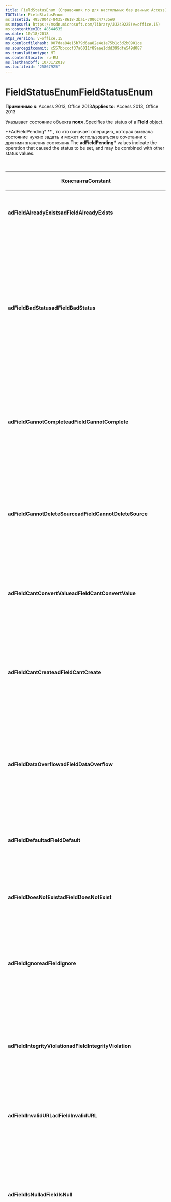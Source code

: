 ```yaml
---
title: FieldStatusEnum (Справочник по для настольных баз данных Access)
TOCTitle: FieldStatusEnum
ms:assetid: 49570042-8435-8618-3ba1-7006c47735e0
ms:mtpsurl: https://msdn.microsoft.com/library/JJ249225(v=office.15)
ms:contentKeyID: 48544635
ms.date: 10/18/2018
mtps_version: v=office.15
ms.openlocfilehash: 007daa84e15b79d6aa82e4e1e75b1c3d2b0901ce
ms.sourcegitcommit: c557bbcccf37a6011f89aae1ddd399dfe549d087
ms.translationtype: MT
ms.contentlocale: ru-RU
ms.lasthandoff: 10/31/2018
ms.locfileid: "25867925"
---
```

# <a name="fieldstatusenum"></a><span data-ttu-id="4f089-102">FieldStatusEnum</span><span class="sxs-lookup"><span data-stu-id="4f089-102">FieldStatusEnum</span></span>

<span data-ttu-id="4f089-103">**Применимо к**: Access 2013, Office 2013</span><span class="sxs-lookup"><span data-stu-id="4f089-103">**Applies to**: Access 2013, Office 2013</span></span>

<span data-ttu-id="4f089-104">Указывает состояние объекта **поля** .</span><span class="sxs-lookup"><span data-stu-id="4f089-104">Specifies the status of a **Field** object.</span></span>

<span data-ttu-id="4f089-105">\*\*AdFieldPending\* \*\* , то это означает операцию, которая вызвала состояние нужно задать и может использоваться в сочетании с другими значения состояния.</span><span class="sxs-lookup"><span data-stu-id="4f089-105">The **adFieldPending\*** values indicate the operation that caused the status to be set, and may be combined with other status values.</span></span>

<br/>

<table>
<colgroup>
<col style="width: 33%" />
<col style="width: 33%" />
<col style="width: 33%" />
</colgroup>
<thead>
<tr class="header">
<th><p><span data-ttu-id="4f089-106">Константа</span><span class="sxs-lookup"><span data-stu-id="4f089-106">Constant</span></span></p></th>
<th><p><span data-ttu-id="4f089-107">Значение</span><span class="sxs-lookup"><span data-stu-id="4f089-107">Value</span></span></p></th>
<th><p><span data-ttu-id="4f089-108">Описание</span><span class="sxs-lookup"><span data-stu-id="4f089-108">Description</span></span></p></th>
</tr>
</thead>
<tbody>
<tr class="odd">
<td><p><span data-ttu-id="4f089-109"><strong>adFieldAlreadyExists</strong></span><span class="sxs-lookup"><span data-stu-id="4f089-109"><strong>adFieldAlreadyExists</strong></span></span></p></td>
<td><p><span data-ttu-id="4f089-110">26</span><span class="sxs-lookup"><span data-stu-id="4f089-110">26</span></span></p></td>
<td><p><span data-ttu-id="4f089-111">Указывает, что указанного поля уже существует.</span><span class="sxs-lookup"><span data-stu-id="4f089-111">Indicates that the specified field already exists.</span></span></p></td>
</tr>
<tr class="even">
<td><p><span data-ttu-id="4f089-112"><strong>adFieldBadStatus</strong></span><span class="sxs-lookup"><span data-stu-id="4f089-112"><strong>adFieldBadStatus</strong></span></span></p></td>
<td><p><span data-ttu-id="4f089-113">12</span><span class="sxs-lookup"><span data-stu-id="4f089-113">12</span></span></p></td>
<td><p><span data-ttu-id="4f089-114">Указывает, что значение недопустимый статус был отправлен ADO для поставщика OLE DB.</span><span class="sxs-lookup"><span data-stu-id="4f089-114">Indicates that an invalid status value was sent from ADO to the OLE DB provider.</span></span> <span data-ttu-id="4f089-115">Возможные причины OLE DB 1.0 или 1.1 поставщика или неправильное сочетание <a href="value-property-ado.md">значения</a> и <a href="status-property-ado-field.md">состояние</a>.</span><span class="sxs-lookup"><span data-stu-id="4f089-115">Possible causes include an OLE DB 1.0 or 1.1 provider, or an improper combination of <a href="value-property-ado.md">Value</a> and <a href="status-property-ado-field.md">Status</a>.</span></span></p></td>
</tr>
<tr class="odd">
<td><p><span data-ttu-id="4f089-116"><strong>adFieldCannotComplete</strong></span><span class="sxs-lookup"><span data-stu-id="4f089-116"><strong>adFieldCannotComplete</strong></span></span></p></td>
<td><p><span data-ttu-id="4f089-117">20</span><span class="sxs-lookup"><span data-stu-id="4f089-117">20</span></span></p></td>
<td><p><span data-ttu-id="4f089-118">Указывает, что сервер URL-адрес, указанный с <a href="source-property-ado-record.md">источника</a> не удалось завершить операцию.</span><span class="sxs-lookup"><span data-stu-id="4f089-118">Indicates that the server of the URL specified by <a href="source-property-ado-record.md">Source</a> could not complete the operation.</span></span></p></td>
</tr>
<tr class="even">
<td><p><span data-ttu-id="4f089-119"><strong>adFieldCannotDeleteSource</strong></span><span class="sxs-lookup"><span data-stu-id="4f089-119"><strong>adFieldCannotDeleteSource</strong></span></span></p></td>
<td><p><span data-ttu-id="4f089-120">23</span><span class="sxs-lookup"><span data-stu-id="4f089-120">23</span></span></p></td>
<td><p><span data-ttu-id="4f089-121">Указывает, что во время операции перемещения дерево или поддерево был перемещен в новое место, но не удалось удалить источник.</span><span class="sxs-lookup"><span data-stu-id="4f089-121">Indicates that during a move operation, a tree or subtree was moved to a new location, but the source could not be deleted.</span></span></p></td>
</tr>
<tr class="odd">
<td><p><span data-ttu-id="4f089-122"><strong>adFieldCantConvertValue</strong></span><span class="sxs-lookup"><span data-stu-id="4f089-122"><strong>adFieldCantConvertValue</strong></span></span></p></td>
<td><p><span data-ttu-id="4f089-123">2</span><span class="sxs-lookup"><span data-stu-id="4f089-123">2</span></span></p></td>
<td><p><span data-ttu-id="4f089-124">Указывает поля извлекается или хранятся без потери данных.</span><span class="sxs-lookup"><span data-stu-id="4f089-124">Indicates that the field cannot be retrieved or stored without loss of data.</span></span></p></td>
</tr>
<tr class="even">
<td><p><span data-ttu-id="4f089-125"><strong>adFieldCantCreate</strong></span><span class="sxs-lookup"><span data-stu-id="4f089-125"><strong>adFieldCantCreate</strong></span></span></p></td>
<td><p><span data-ttu-id="4f089-126">7</span><span class="sxs-lookup"><span data-stu-id="4f089-126">7</span></span></p></td>
<td><p><span data-ttu-id="4f089-127">Указывает, что поле не удается добавить так как поставщик превысила ограничение (например, допустимое число полей).</span><span class="sxs-lookup"><span data-stu-id="4f089-127">Indicates that the field could not be added because the provider exceeded a limitation (such as the number of fields allowed).</span></span></p></td>
</tr>
<tr class="odd">
<td><p><span data-ttu-id="4f089-128"><strong>adFieldDataOverflow</strong></span><span class="sxs-lookup"><span data-stu-id="4f089-128"><strong>adFieldDataOverflow</strong></span></span></p></td>
<td><p><span data-ttu-id="4f089-129">6</span><span class="sxs-lookup"><span data-stu-id="4f089-129">6</span></span></p></td>
<td><p><span data-ttu-id="4f089-130">Указывает, что данные, возвращаемые от поставщика переполнена тип данных поля.</span><span class="sxs-lookup"><span data-stu-id="4f089-130">Indicates that the data returned from the provider overflowed the data type of the field.</span></span></p></td>
</tr>
<tr class="even">
<td><p><span data-ttu-id="4f089-131"><strong>adFieldDefault</strong></span><span class="sxs-lookup"><span data-stu-id="4f089-131"><strong>adFieldDefault</strong></span></span></p></td>
<td><p><span data-ttu-id="4f089-132">13</span><span class="sxs-lookup"><span data-stu-id="4f089-132">13</span></span></p></td>
<td><p><span data-ttu-id="4f089-133">Указывает, что значение по умолчанию для поля было использовано при задании данных.</span><span class="sxs-lookup"><span data-stu-id="4f089-133">Indicates that the default value for the field was used when setting data.</span></span></p></td>
</tr>
<tr class="odd">
<td><p><span data-ttu-id="4f089-134"><strong>adFieldDoesNotExist</strong></span><span class="sxs-lookup"><span data-stu-id="4f089-134"><strong>adFieldDoesNotExist</strong></span></span></p></td>
<td><p><span data-ttu-id="4f089-135">16</span><span class="sxs-lookup"><span data-stu-id="4f089-135">16</span></span></p></td>
<td><p><span data-ttu-id="4f089-136">Указывает, что поле не существует.</span><span class="sxs-lookup"><span data-stu-id="4f089-136">Indicates that the field specified does not exist.</span></span></p></td>
</tr>
<tr class="even">
<td><p><span data-ttu-id="4f089-137"><strong>adFieldIgnore</strong></span><span class="sxs-lookup"><span data-stu-id="4f089-137"><strong>adFieldIgnore</strong></span></span></p></td>
<td><p><span data-ttu-id="4f089-138">15</span><span class="sxs-lookup"><span data-stu-id="4f089-138">15</span></span></p></td>
<td><p><span data-ttu-id="4f089-139">Указывает, что это поле была пропущена при значения параметра данных в источнике.</span><span class="sxs-lookup"><span data-stu-id="4f089-139">Indicates that this field was skipped when setting data values in the source.</span></span> <span data-ttu-id="4f089-140">Поставщик значение Нет.</span><span class="sxs-lookup"><span data-stu-id="4f089-140">The provider set no value.</span></span></p></td>
</tr>
<tr class="odd">
<td><p><span data-ttu-id="4f089-141"><strong>adFieldIntegrityViolation</strong></span><span class="sxs-lookup"><span data-stu-id="4f089-141"><strong>adFieldIntegrityViolation</strong></span></span></p></td>
<td><p><span data-ttu-id="4f089-142">10</span><span class="sxs-lookup"><span data-stu-id="4f089-142">10</span></span></p></td>
<td><p><span data-ttu-id="4f089-143">Указывает, что поле нельзя изменить, так как они вычисляемые или производные сущности.</span><span class="sxs-lookup"><span data-stu-id="4f089-143">Indicates that the field cannot be modified because it is a calculated or derived entity.</span></span></p></td>
</tr>
<tr class="even">
<td><p><span data-ttu-id="4f089-144"><strong>adFieldInvalidURL</strong></span><span class="sxs-lookup"><span data-stu-id="4f089-144"><strong>adFieldInvalidURL</strong></span></span></p></td>
<td><p><span data-ttu-id="4f089-145">17</span><span class="sxs-lookup"><span data-stu-id="4f089-145">17</span></span></p></td>
<td><p><span data-ttu-id="4f089-146">Указывает, что URL-адрес источника данных содержит недопустимые символы.</span><span class="sxs-lookup"><span data-stu-id="4f089-146">Indicates that the data source URL contains invalid characters.</span></span></p></td>
</tr>
<tr class="odd">
<td><p><span data-ttu-id="4f089-147"><strong>adFieldIsNull</strong></span><span class="sxs-lookup"><span data-stu-id="4f089-147"><strong>adFieldIsNull</strong></span></span></p></td>
<td><p><span data-ttu-id="4f089-148">3</span><span class="sxs-lookup"><span data-stu-id="4f089-148">3</span></span></p></td>
<td><p><span data-ttu-id="4f089-149">Указывает, что поставщик возвращаемое значение типа VARIANT типа VT_NULL и поле не является пустым.</span><span class="sxs-lookup"><span data-stu-id="4f089-149">Indicates that the provider returned a VARIANT value of type VT_NULL and that the field is not empty.</span></span></p></td>
</tr>
<tr class="even">
<td><p><span data-ttu-id="4f089-150"><strong>adFieldOK</strong></span><span class="sxs-lookup"><span data-stu-id="4f089-150"><strong>adFieldOK</strong></span></span></p></td>
<td><p><span data-ttu-id="4f089-151">0</span><span class="sxs-lookup"><span data-stu-id="4f089-151">0</span></span></p></td>
<td><p><span data-ttu-id="4f089-152">Значение, используемое по умолчанию.</span><span class="sxs-lookup"><span data-stu-id="4f089-152">Default.</span></span> <span data-ttu-id="4f089-153">Указывает, что поле было успешно добавлено или удалено.</span><span class="sxs-lookup"><span data-stu-id="4f089-153">Indicates that the field was successfully added or deleted.</span></span></p></td>
</tr>
<tr class="odd">
<td><p><span data-ttu-id="4f089-154"><strong>adFieldOutOfSpace</strong></span><span class="sxs-lookup"><span data-stu-id="4f089-154"><strong>adFieldOutOfSpace</strong></span></span></p></td>
<td><p><span data-ttu-id="4f089-155">22</span><span class="sxs-lookup"><span data-stu-id="4f089-155">22</span></span></p></td>
<td><p><span data-ttu-id="4f089-156">Указывает, что поставщик не удается получить достаточно дискового пространства для выполнения перемещения или копирования операции.</span><span class="sxs-lookup"><span data-stu-id="4f089-156">Indicates that the provider is unable to obtain enough storage space to complete a move or copy operation.</span></span></p></td>
</tr>
<tr class="even">
<td><p><span data-ttu-id="4f089-157"><strong>adFieldPendingChange</strong></span><span class="sxs-lookup"><span data-stu-id="4f089-157"><strong>adFieldPendingChange</strong></span></span></p></td>
<td><p><span data-ttu-id="4f089-158">0x40000</span><span class="sxs-lookup"><span data-stu-id="4f089-158">0x40000</span></span></p></td>
<td><p><span data-ttu-id="4f089-159">Указывает, что поле удаленного и затем повторно добавлена, возможно, с другой тип данных, либо, что значение поля, который ранее нахождения в состоянии adFieldOK был изменен.</span><span class="sxs-lookup"><span data-stu-id="4f089-159">Indicates either that the field has been deleted and then re-added, perhaps with a different data type, or that the value of the field that previously had a status of adFieldOK has changed.</span></span> <span data-ttu-id="4f089-160">После вызова метода <a href="update-method-ado.md">Update</a> окончательной форме поле будет изменять коллекции <a href="fields-collection-ado.md">полей</a> .</span><span class="sxs-lookup"><span data-stu-id="4f089-160">The final form of the field will modify the <a href="fields-collection-ado.md">Fields</a> collection after the <a href="update-method-ado.md">Update</a> method is called.</span></span></p></td>
</tr>
<tr class="odd">
<td><p><span data-ttu-id="4f089-161"><strong>adFieldPendingDelete</strong></span><span class="sxs-lookup"><span data-stu-id="4f089-161"><strong>adFieldPendingDelete</strong></span></span></p></td>
<td><p><span data-ttu-id="4f089-162">0x20000</span><span class="sxs-lookup"><span data-stu-id="4f089-162">0x20000</span></span></p></td>
<td><p><span data-ttu-id="4f089-163">Указывает, что операция <strong>удаления</strong> привело состояние должно быть задано.</span><span class="sxs-lookup"><span data-stu-id="4f089-163">Indicates that the <strong>Delete</strong> operation caused the status to be set.</span></span> <span data-ttu-id="4f089-164">Поле был помечен для удаления из коллекции <strong>полей</strong> после вызова метода <strong>Update</strong> .</span><span class="sxs-lookup"><span data-stu-id="4f089-164">The field has been marked for deletion from the <strong>Fields</strong> collection after the <strong>Update</strong> method is called.</span></span></p></td>
</tr>
<tr class="even">
<td><p><span data-ttu-id="4f089-165"><strong>adFieldPendingInsert</strong></span><span class="sxs-lookup"><span data-stu-id="4f089-165"><strong>adFieldPendingInsert</strong></span></span></p></td>
<td><p><span data-ttu-id="4f089-166">0x10000</span><span class="sxs-lookup"><span data-stu-id="4f089-166">0x10000</span></span></p></td>
<td><p><span data-ttu-id="4f089-167">Указывает, что операции <strong>добавления</strong> привело состояние должно быть задано.</span><span class="sxs-lookup"><span data-stu-id="4f089-167">Indicates that the <strong>Append</strong> operation caused the status to be set.</span></span> <span data-ttu-id="4f089-168">В <strong>поле</strong> был помечен для добавления в коллекцию <strong>полей</strong> после вызова метода <strong>Update</strong> .</span><span class="sxs-lookup"><span data-stu-id="4f089-168">The <strong>Field</strong> has been marked to be added to the <strong>Fields</strong> collection after the <strong>Update</strong> method is called.</span></span></p></td>
</tr>
<tr class="odd">
<td><p><span data-ttu-id="4f089-169"><strong>adFieldPendingUnknown</strong></span><span class="sxs-lookup"><span data-stu-id="4f089-169"><strong>adFieldPendingUnknown</strong></span></span></p></td>
<td><p><span data-ttu-id="4f089-170">0x80000</span><span class="sxs-lookup"><span data-stu-id="4f089-170">0x80000</span></span></p></td>
<td><p><span data-ttu-id="4f089-171">Указывает, что поставщик может определить, какие вызвало поле Состояние операции должно быть задано.</span><span class="sxs-lookup"><span data-stu-id="4f089-171">Indicates that the provider cannot determine what operation caused field status to be set.</span></span></p></td>
</tr>
<tr class="even">
<td><p><span data-ttu-id="4f089-172"><strong>adFieldPendingUnknownDelete</strong></span><span class="sxs-lookup"><span data-stu-id="4f089-172"><strong>adFieldPendingUnknownDelete</strong></span></span></p></td>
<td><p><span data-ttu-id="4f089-173">0x100000</span><span class="sxs-lookup"><span data-stu-id="4f089-173">0x100000</span></span></p></td>
<td><p><span data-ttu-id="4f089-174">Указывает, что поставщик не может определить, какие операции, возникающие состояние поля должно быть задано и что поля будут удалены из коллекции <strong>полей</strong> , после вызова метода <strong>Update</strong> .</span><span class="sxs-lookup"><span data-stu-id="4f089-174">Indicates that the provider cannot determine what operation caused field status to be set, and that the field will be deleted from the <strong>Fields</strong> collection after the <strong>Update</strong> method is called.</span></span></p></td>
</tr>
<tr class="odd">
<td><p><span data-ttu-id="4f089-175"><strong>adFieldPermissionDenied</strong></span><span class="sxs-lookup"><span data-stu-id="4f089-175"><strong>adFieldPermissionDenied</strong></span></span></p></td>
<td><p><span data-ttu-id="4f089-176">9</span><span class="sxs-lookup"><span data-stu-id="4f089-176">9</span></span></p></td>
<td><p><span data-ttu-id="4f089-177">Указывает, что поле нельзя изменить, так как оно определяется только для чтения.</span><span class="sxs-lookup"><span data-stu-id="4f089-177">Indicates that the field cannot be modified because it is defined as read-only.</span></span></p></td>
</tr>
<tr class="even">
<td><p><span data-ttu-id="4f089-178"><strong>adFieldReadOnly</strong></span><span class="sxs-lookup"><span data-stu-id="4f089-178"><strong>adFieldReadOnly</strong></span></span></p></td>
<td><p><span data-ttu-id="4f089-179">24</span><span class="sxs-lookup"><span data-stu-id="4f089-179">24</span></span></p></td>
<td><p><span data-ttu-id="4f089-180">Указывает, что поля в источнике данных только для чтения.</span><span class="sxs-lookup"><span data-stu-id="4f089-180">Indicates that the field in the data source is defined as read-only.</span></span></p></td>
</tr>
<tr class="odd">
<td><p><span data-ttu-id="4f089-181"><strong>adFieldResourceExists</strong></span><span class="sxs-lookup"><span data-stu-id="4f089-181"><strong>adFieldResourceExists</strong></span></span></p></td>
<td><p><span data-ttu-id="4f089-182">19</span><span class="sxs-lookup"><span data-stu-id="4f089-182">19</span></span></p></td>
<td><p><span data-ttu-id="4f089-183">Указывает, что поставщик не удалось выполнить операцию, поскольку объект уже существует в URL-адрес конечного и не удается перезаписать объекта.</span><span class="sxs-lookup"><span data-stu-id="4f089-183">Indicates that the provider was unable to perform the operation because an object already exists at the destination URL and it is not able to overwrite the object.</span></span></p></td>
</tr>
<tr class="even">
<td><p><span data-ttu-id="4f089-184"><strong>adFieldResourceLocked</strong></span><span class="sxs-lookup"><span data-stu-id="4f089-184"><strong>adFieldResourceLocked</strong></span></span></p></td>
<td><p><span data-ttu-id="4f089-185">18</span><span class="sxs-lookup"><span data-stu-id="4f089-185">18</span></span></p></td>
<td><p><span data-ttu-id="4f089-186">Указывает, что поставщик не удалось выполнить операцию, так как источник данных заблокирован один или несколько других приложений или процессом.</span><span class="sxs-lookup"><span data-stu-id="4f089-186">Indicates that the provider was unable to perform the operation because the data source is locked by one or more other application or process.</span></span></p></td>
</tr>
<tr class="odd">
<td><p><span data-ttu-id="4f089-187"><strong>adFieldResourceOutOfScope</strong></span><span class="sxs-lookup"><span data-stu-id="4f089-187"><strong>adFieldResourceOutOfScope</strong></span></span></p></td>
<td><p><span data-ttu-id="4f089-188">25</span><span class="sxs-lookup"><span data-stu-id="4f089-188">25</span></span></p></td>
<td><p><span data-ttu-id="4f089-189">Указывает, что URL-адрес источника и назначения выходят за рамки текущей записи.</span><span class="sxs-lookup"><span data-stu-id="4f089-189">Indicates that a source or destination URL is outside the scope of the current record.</span></span></p></td>
</tr>
<tr class="even">
<td><p><span data-ttu-id="4f089-190"><strong>adFieldSchemaViolation</strong></span><span class="sxs-lookup"><span data-stu-id="4f089-190"><strong>adFieldSchemaViolation</strong></span></span></p></td>
<td><p><span data-ttu-id="4f089-191">11</span><span class="sxs-lookup"><span data-stu-id="4f089-191">11</span></span></p></td>
<td><p><span data-ttu-id="4f089-192">Указывает, что значение нарушает ограничения схемы источника данных для поля.</span><span class="sxs-lookup"><span data-stu-id="4f089-192">Indicates that the value violated the data source schema constraint for the field.</span></span></p></td>
</tr>
<tr class="odd">
<td><p><span data-ttu-id="4f089-193"><strong>adFieldSignMismatch</strong></span><span class="sxs-lookup"><span data-stu-id="4f089-193"><strong>adFieldSignMismatch</strong></span></span></p></td>
<td><p><span data-ttu-id="4f089-194">5</span><span class="sxs-lookup"><span data-stu-id="4f089-194">5</span></span></p></td>
<td><p><span data-ttu-id="4f089-195">Указывает, что подписанных данных значение, возвращаемое поставщиком, но тип данных значения поля ADO не был подписан.</span><span class="sxs-lookup"><span data-stu-id="4f089-195">Indicates that data value returned by the provider was signed but the data type of the ADO field value was unsigned.</span></span></p></td>
</tr>
<tr class="even">
<td><p><span data-ttu-id="4f089-196"><strong>adFieldTruncated</strong></span><span class="sxs-lookup"><span data-stu-id="4f089-196"><strong>adFieldTruncated</strong></span></span></p></td>
<td><p><span data-ttu-id="4f089-197">4</span><span class="sxs-lookup"><span data-stu-id="4f089-197">4</span></span></p></td>
<td><p><span data-ttu-id="4f089-198">Указывает, что данные переменной длины усечено при чтении из источника данных.</span><span class="sxs-lookup"><span data-stu-id="4f089-198">Indicates that variable-length data was truncated when reading from the data source.</span></span></p></td>
</tr>
<tr class="odd">
<td><p><span data-ttu-id="4f089-199"><strong>adFieldUnavailable</strong></span><span class="sxs-lookup"><span data-stu-id="4f089-199"><strong>adFieldUnavailable</strong></span></span></p></td>
<td><p><span data-ttu-id="4f089-200">8</span><span class="sxs-lookup"><span data-stu-id="4f089-200">8</span></span></p></td>
<td><p><span data-ttu-id="4f089-201">Указывает, что поставщик не удается определить значение при чтении из источника данных.</span><span class="sxs-lookup"><span data-stu-id="4f089-201">Indicates that the provider could not determine the value when reading from the data source.</span></span> <span data-ttu-id="4f089-202">Например строку только что был создан, значение по умолчанию для столбца были недоступны и новое значение было еще не был указан.</span><span class="sxs-lookup"><span data-stu-id="4f089-202">For example, the row was just created, the default value for the column was not available, and a new value had not yet been specified.</span></span></p></td>
</tr>
<tr class="even">
<td><p><span data-ttu-id="4f089-203"><strong>adFieldVolumeNotFound</strong></span><span class="sxs-lookup"><span data-stu-id="4f089-203"><strong>adFieldVolumeNotFound</strong></span></span></p></td>
<td><p><span data-ttu-id="4f089-204">21</span><span class="sxs-lookup"><span data-stu-id="4f089-204">21</span></span></p></td>
<td><p><span data-ttu-id="4f089-205">Указывает, что поставщик не удается найти тома хранилища, указанный в параметре URL-адрес.</span><span class="sxs-lookup"><span data-stu-id="4f089-205">Indicates that the provider is unable to locate the storage volume indicated by the URL.</span></span></p></td>
</tr>
</tbody>
</table>


### <a name="adowfc-equivalent"></a><span data-ttu-id="4f089-206">Эквивалент ADO/WFC</span><span class="sxs-lookup"><span data-stu-id="4f089-206">ADO/WFC equivalent</span></span>

<span data-ttu-id="4f089-207">Эти константы нет ADO/WFC эквивалентами.</span><span class="sxs-lookup"><span data-stu-id="4f089-207">These constants do not have ADO/WFC equivalents.</span></span>

